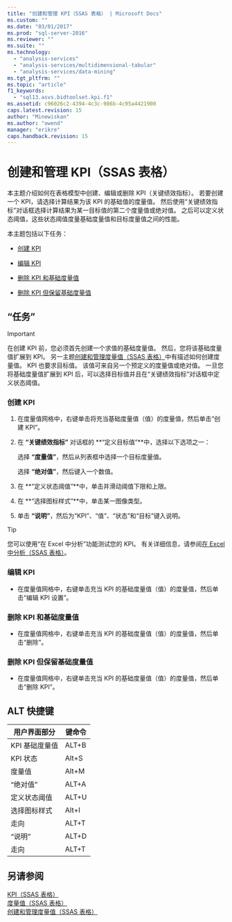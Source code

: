 ```yaml
---
title: "创建和管理 KPI（SSAS 表格） | Microsoft Docs"
ms.custom: ""
ms.date: "03/01/2017"
ms.prod: "sql-server-2016"
ms.reviewer: ""
ms.suite: ""
ms.technology: 
  - "analysis-services"
  - "analysis-services/multidimensional-tabular"
  - "analysis-services/data-mining"
ms.tgt_pltfrm: ""
ms.topic: "article"
f1_keywords: 
  - "sql13.asvs.bidtoolset.kpi.f1"
ms.assetid: c96026c2-4394-4c3c-986b-4c95a4421900
caps.latest.revision: 15
author: "Minewiskan"
ms.author: "owend"
manager: "erikre"
caps.handback.revision: 15
---
```

# 创建和管理 KPI（SSAS 表格）
  本主题介绍如何在表格模型中创建、编辑或删除 KPI（关键绩效指标）。 若要创建一个 KPI，请选择计算结果为该 KPI 的基础值的度量值。 然后使用“关键绩效指标”对话框选择计算结果为某一目标值的第二个度量值或绝对值。 之后可以定义状态阈值，这些状态阈值度量基础度量值和目标度量值之间的性能。  
  
 本主题包括以下任务：  
  
-   [创建 KPI](#bkmk_create_KPI)  
  
-   [编辑 KPI](#bkmk_edit_KPI)  
  
-   [删除 KPI 和基础度量值](#bkmk_delete)  
  
-   [删除 KPI 但保留基础度量值](#bkmk_delete_KPI)  
  
## “任务”  
  
> [!IMPORTANT]  
>  在创建 KPI 前，您必须首先创建一个求值的基础度量值。 然后，您将该基础度量值扩展到 KPI。 另一主题[创建和管理度量值（SSAS 表格）](../../analysis-services/tabular-models/create-and-manage-measures-ssas-tabular.md)中有描述如何创建度量值。 KPI 也要求目标值。 该值可来自另一个预定义的度量值或绝对值。 一旦您将基础度量值扩展到 KPI 后，可以选择目标值并且在“关键绩效指标”对话框中定义状态阈值。  
  
###  <a name="bkmk_create_KPI"></a> 创建 KPI  
  
1.  在度量值网格中，右键单击将充当基础度量值（值）的度量值，然后单击“创建 KPI”。  
  
2.  在 **“关键绩效指标”** 对话框的 **“定义目标值”**中，选择以下选项之一：  
  
     选择 **“度量值”**，然后从列表框中选择一个目标度量值。  
  
     选择 **“绝对值”**，然后键入一个数值。  
  
3.  在 **“定义状态阈值”**中，单击并滑动阈值下限和上限。  
  
4.  在 **“选择图标样式”**中，单击某一图像类型。  
  
5.  单击 **“说明”**，然后为“KPI”、“值”、“状态”和“目标”键入说明。  
  
> [!TIP]  
>  您可以使用“在 Excel 中分析”功能测试您的 KPI。 有关详细信息，请参阅[在 Excel 中分析（SSAS 表格）](../../analysis-services/tabular-models/analyze-in-excel-ssas-tabular.md)。  
  
###  <a name="bkmk_edit_KPI"></a> 编辑 KPI  
  
-   在度量值网格中，右键单击充当 KPI 的基础度量值（值）的度量值，然后单击“编辑 KPI 设置”。  
  
###  <a name="bkmk_delete"></a> 删除 KPI 和基础度量值  
  
-   在度量值网格中，右键单击充当 KPI 的基础度量值（值）的度量值，然后单击“删除”。  
  
###  <a name="bkmk_delete_KPI"></a> 删除 KPI 但保留基础度量值  
  
-   在度量值网格中，右键单击充当 KPI 的基础度量值（值）的度量值，然后单击“删除 KPI”。  
  
## ALT 快捷键  
  
|用户界面部分|键命令|  
|----------------|-----------------|  
|KPI 基础度量值|ALT+B|  
|KPI 状态|Alt+S|  
|度量值|Alt+M|  
|“绝对值”|ALT+A|  
|定义状态阈值|ALT+U|  
|选择图标样式|Alt+I|  
|走向|ALT+T|  
|“说明”|ALT+D|  
|走向|ALT+T|  
  
## 另请参阅  
 [KPI（SSAS 表格）](../../analysis-services/tabular-models/kpis-ssas-tabular.md)   
 [度量值（SSAS 表格）](../../analysis-services/tabular-models/measures-ssas-tabular.md)   
 [创建和管理度量值（SSAS 表格）](../../analysis-services/tabular-models/create-and-manage-measures-ssas-tabular.md)  
  
  